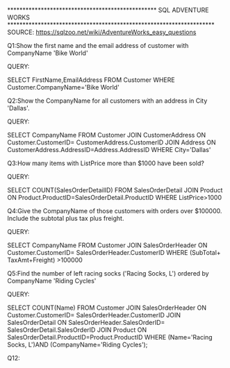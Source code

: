 ************************************************* SQL ADVENTURE WORKS ********************************************************************
SOURCE: https://sqlzoo.net/wiki/AdventureWorks_easy_questions

Q1:Show the first name and the email address of customer with CompanyName 'Bike World'

QUERY:

SELECT FirstName,EmailAddress 
FROM Customer
WHERE Customer.CompanyName='Bike World'

Q2:Show the CompanyName for all customers with an address in City 'Dallas'.

QUERY:

SELECT CompanyName
FROM Customer JOIN CustomerAddress
ON Customer.CustomerID= CustomerAddress.CustomerID
JOIN Address 
ON CustomerAddress.AddressID=Address.AddressID
WHERE City='Dallas'

Q3:How many items with ListPrice more than $1000 have been sold?

QUERY:

SELECT COUNT(SalesOrderDetailID)
FROM  SalesOrderDetail JOIN Product
ON Product.ProductID=SalesOrderDetail.ProductID
WHERE ListPrice>1000

Q4:Give the CompanyName of those customers with orders over $100000. Include the subtotal plus tax plus freight.

QUERY:

SELECT CompanyName 
FROM Customer JOIN SalesOrderHeader
ON Customer.CustomerID= SalesOrderHeader.CustomerID
WHERE (SubTotal+ TaxAmt+Freight) >100000

Q5:Find the number of left racing socks ('Racing Socks, L') ordered by CompanyName 'Riding Cycles'

QUERY:

SELECT COUNT(Name)
FROM Customer JOIN SalesOrderHeader
ON Customer.CustomerID= SalesOrderHeader.CustomerID
JOIN SalesOrderDetail
ON SalesOrderHeader.SalesOrderID= SalesOrderDetail.SalesOrderID
JOIN Product
ON SalesOrderDetail.ProductID=Product.ProductID
WHERE (Name='Racing Socks, L')AND (CompanyName='Riding Cycles');

Q12:

